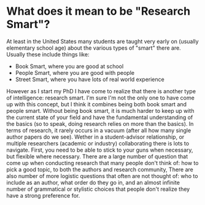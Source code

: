 
# What does it mean to be "Research Smart"?

At least in the United States many students are taught very early on (usually elementary school age) about the various types of "smart" there are. Usually these include things like:

* Book Smart, where you are good at school
* People Smart, where you are good with people
* Street Smart, where you have lots of real world experience

However as I start my PhD I have come to realize that there is another type of intelligence: research smart. I'm sure I'm not the only one to have come up with this concept, but I think it combines being both book smart and people smart. Without being book smart, it is much harder to keep up with the current state of your field and have the fundamental understanding of the basics (so to speak, doing research relies on more than the basics). In terms of research, it rarely occurs in a vacuum (after all how many single author papers do we see). Wether in a student-advisor relationship, or multiple researchers (academic or industry) collaborating there is lots to navigate. First, you need to be able to stick to your guns when necessary, but flexible where necessary. There are a large number of question that come up when conducting research that many people don't think of: how to pick a good topic, to both the authors and research community, There are also number of more logistic questions that often are not thought of: who to include as an author, what order do they go in, and an almost infinite number of grammatical or stylistic choices that people don't realize they have a strong preference for. 